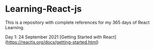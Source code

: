 # Learning-React-js
This is a repository with complete references for my 365 days of React Learning.

Day 1: 24 September 2021
[Getting Started with React] (https://reactjs.org/docs/getting-started.html)
